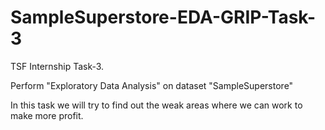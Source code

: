 # SampleSuperstore-EDA-GRIP-Task-3
TSF Internship Task-3.

Perform "Exploratory Data Analysis" on dataset "SampleSuperstore"

In this task we will try to find out the weak areas where we can work to make more profit.

